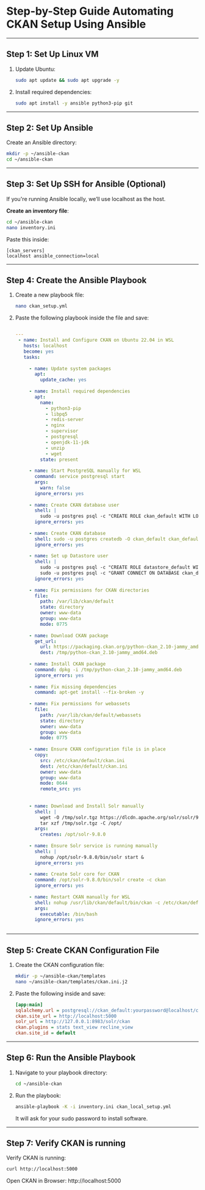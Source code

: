 # **Step-by-Step Guide Automating CKAN Setup Using Ansible**
---

## **Step 1: Set Up Linux VM**
1. Update Ubuntu:
   ```bash
   sudo apt update && sudo apt upgrade -y
   ```
2. Install required dependencies:
   ```bash
   sudo apt install -y ansible python3-pip git
   ```

---

## **Step 2: Set Up Ansible**
  Create an Ansible directory:
   ```bash
   mkdir -p ~/ansible-ckan
   cd ~/ansible-ckan
   ```

---

## **Step 3: Set Up SSH for Ansible (Optional)**
If you're running Ansible locally, we’ll use localhost as the host.

**Create an inventory file**:
```bash
cd ~/ansible-ckan
nano inventory.ini
```
Paste this inside:
```
[ckan_servers]
localhost ansible_connection=local
```

---

## **Step 4: Create the Ansible Playbook**
1. Create a new playbook file:
   ```bash
   nano ckan_setup.yml
   ```
2. Paste the following playbook inside the file and save:  
   ```yaml

   ---
    - name: Install and Configure CKAN on Ubuntu 22.04 in WSL
      hosts: localhost
      become: yes
      tasks:
    
        - name: Update system packages
          apt:
            update_cache: yes
    
        - name: Install required dependencies
          apt:
            name:
              - python3-pip
              - libpq5
              - redis-server
              - nginx
              - supervisor
              - postgresql
              - openjdk-11-jdk
              - unzip
              - wget
            state: present
    
        - name: Start PostgreSQL manually for WSL
          command: service postgresql start
          args:
            warn: false
          ignore_errors: yes
    
        - name: Create CKAN database user
          shell: |
            sudo -u postgres psql -c "CREATE ROLE ckan_default WITH LOGIN PASSWORD 'yourpassword' NOSUPERUSER NOCREATEDB NOCREATEROLE;"
          ignore_errors: yes
    
        - name: Create CKAN database
          shell: sudo -u postgres createdb -O ckan_default ckan_default -E utf-8
          ignore_errors: yes
    
        - name: Set up Datastore user
          shell: |
            sudo -u postgres psql -c "CREATE ROLE datastore_default WITH LOGIN PASSWORD 'yourpassword' NOSUPERUSER NOCREATEDB NOCREATEROLE;"
            sudo -u postgres psql -c "GRANT CONNECT ON DATABASE ckan_default TO datastore_default;"
          ignore_errors: yes
    
        - name: Fix permissions for CKAN directories
          file:
            path: /var/lib/ckan/default
            state: directory
            owner: www-data
            group: www-data
            mode: 0775
    
        - name: Download CKAN package
          get_url:
            url: https://packaging.ckan.org/python-ckan_2.10-jammy_amd64.deb
            dest: /tmp/python-ckan_2.10-jammy_amd64.deb
    
        - name: Install CKAN package
          command: dpkg -i /tmp/python-ckan_2.10-jammy_amd64.deb
          ignore_errors: yes
    
        - name: Fix missing dependencies
          command: apt-get install --fix-broken -y
    
        - name: Fix permissions for webassets
          file:
            path: /var/lib/ckan/default/webassets
            state: directory
            owner: www-data
            group: www-data
            mode: 0775
    
        - name: Ensure CKAN configuration file is in place
          copy:
            src: /etc/ckan/default/ckan.ini
            dest: /etc/ckan/default/ckan.ini
            owner: www-data
            group: www-data
            mode: 0644
            remote_src: yes
    
    
        - name: Download and Install Solr manually
          shell: |
            wget -O /tmp/solr.tgz https://dlcdn.apache.org/solr/solr/9.8.0/solr-9.8.0.tgz
            tar xzf /tmp/solr.tgz -C /opt/
          args:
            creates: /opt/solr-9.8.0
    
        - name: Ensure Solr service is running manually
          shell: |
            nohup /opt/solr-9.8.0/bin/solr start &
          ignore_errors: yes
    
        - name: Create Solr core for CKAN
          command: /opt/solr-9.8.0/bin/solr create -c ckan
          ignore_errors: yes
    
        - name: Restart CKAN manually for WSL
          shell: nohup /usr/lib/ckan/default/bin/ckan -c /etc/ckan/default/ckan.ini run > /dev/null 2>&1 &
          args:
            executable: /bin/bash
          ignore_errors: yes
     
   ```

---

## **Step 5: Create CKAN Configuration File**
1. Create the CKAN configuration file:
   ```bash
   mkdir -p ~/ansible-ckan/templates
   nano ~/ansible-ckan/templates/ckan.ini.j2
   ```
2. Paste the following inside and save:
   ```ini
   [app:main]
   sqlalchemy.url = postgresql://ckan_default:yourpassword@localhost/ckan_default
   ckan.site_url = http://localhost:5000
   solr_url = http://127.0.0.1:8983/solr/ckan
   ckan.plugins = stats text_view recline_view
   ckan.site_id = default
   ```

---

## **Step 6: Run the Ansible Playbook**
1. Navigate to your playbook directory:
   ```bash
   cd ~/ansible-ckan
   ```
2. Run the playbook:
   ```bash
   ansible-playbook -K -i inventory.ini ckan_local_setup.yml
   ```
   It will ask for your sudo password to install software.

---

## **Step 7: Verify CKAN is running**

  Verify CKAN is running:
   ```bash
   curl http://localhost:5000
   ```
  Open CKAN in Browser:
  http://localhost:5000
  


